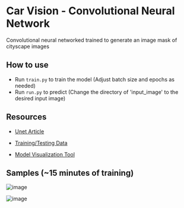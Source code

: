 # Car Vision - Convolutional Neural Network
Convolutional neural networked trained to generate an image mask of cityscape images

## How to use
- Run ```train.py``` to train the model (Adjust batch size and epochs as needed)
- Run ```run.py``` to predict (Change the directory of 'input_image' to the desired input image)

## Resources
- [Unet Article](https://theaisummer.com/unet-architectures/)

- [Training/Testing Data](https://www.kaggle.com/datasets/dansbecker/cityscapes-image-pairs/)

- [Model Visualization Tool](https://github.com/paulgavrikov/visualkeras)


## Samples (~15 minutes of training)

![image](https://user-images.githubusercontent.com/103169500/213078774-0a33ae48-6bc9-4d2c-a32c-65e9c3c4aca6.png)

![image](https://user-images.githubusercontent.com/103169500/213078587-79dbf863-4110-4444-842f-e6a138fb58fb.png)
